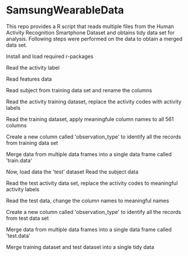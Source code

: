 # SamsungWearableData
This repo provides a R script that reads multiple files from the Human Activity Recognition Smartphone Dataset and obtains tidy data set for analysis. Following steps were performed on the data to obtain a merged data set.

 Install and load required r-packages

 Read the activity label

 Read features data

 Read subject from training data set and rename the columns

 Read the activity training dataset, replace the activity codes with activity labels

 Read the training dataset, apply meaningfule column names to all 561 columns

 Create a new column called 'observation_type' to identify all the records from training data set

 Merge data from multiple data frames into a single data frame called 'train.data'

 Now, load data the 'test' dataset
 Read the subject data

 Read the test activity data set, replace the activity codes to meaningful activity labels

 Read the test data, change the column names to meaningful names

 Create a new column called 'observation_type' to identify all the records from test data set

 Merge data from multiple data frames into a single data frame called 'test.data'

 Merge training dataset and test dataset into a single tidy data
